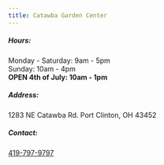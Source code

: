 ```yaml
---
title: Catawba Garden Center
---
```

##### Hours:

Monday - Saturday: 9am - 5pm\
Sunday: 10am - 4pm\
**OPEN 4th of July: 10am - 1pm**

##### Address:

1283 NE Catawba Rd. Port Clinton, OH 43452

##### Contact:

[419-797-9797](tel:419-797-9797)